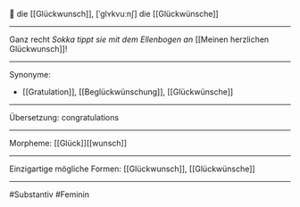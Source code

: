 🔴 die [[Glückwunsch]], [ˈglʏkvuːnʃ]
die [[Glückwünsche]]

---
Ganz recht _Sokka tippt sie mit dem Ellenbogen an_ [[Meinen herzlichen Glückwunsch]]!

---
Synonyme:
- [[Gratulation]], [[Beglückwünschung]], [[Glückwünsche]] 

---
Übersetzung: congratulations

---
Morpheme:
[[Glück]][[wunsch]]

---
Einzigartige mögliche Formen: [[Glückwunsch]], [[Glückwünsche]]

---
#Substantiv #Feminin